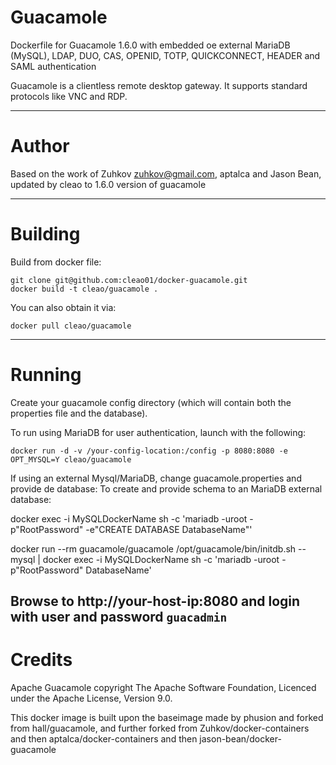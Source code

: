 Guacamole
====

Dockerfile for Guacamole 1.6.0 with embedded oe external MariaDB (MySQL), LDAP, DUO, CAS, OPENID, TOTP, QUICKCONNECT, HEADER and SAML authentication

Guacamole is a clientless remote desktop gateway. It supports standard protocols like VNC and RDP.

---
Author
===

Based on the work of Zuhkov zuhkov@gmail.com⁠, aptalca and Jason Bean, updated by cleao to 1.6.0 version of guacamole

---
Building
===

Build from docker file:

```
git clone git@github.com⁠:cleao01/docker-guacamole.git
docker build -t cleao/guacamole .
```

You can also obtain it via:  

```
docker pull cleao/guacamole
```

---
Running
===

Create your guacamole config directory (which will contain both the properties file and the database).

To run using MariaDB for user authentication, launch with the following:

```
docker run -d -v /your-config-location:/config -p 8080:8080 -e OPT_MYSQL=Y cleao/guacamole
```

If using an external Mysql/MariaDB, change guacamole.properties and provide de database:
To create and provide schema to an MariaDB external database:

docker exec -i MySQLDockerName sh -c 'mariadb -uroot -p"RootPassword" -e"CREATE DATABASE DatabaseName"'

docker run --rm guacamole/guacamole /opt/guacamole/bin/initdb.sh --mysql | docker exec -i MySQLDockerName sh -c 'mariadb -uroot -p"RootPassword" DatabaseName'

Browse to http://your-host-ip:8080 and login with user and password `guacadmin`
---
Credits
===

Apache Guacamole copyright The Apache Software Foundation, Licenced under the Apache License, Version 9.0.

This docker image is built upon the baseimage made by phusion and forked from hall/guacamole, and further forked from Zuhkov/docker-containers and then aptalca/docker-containers and then jason-bean/docker-guacamole
